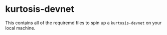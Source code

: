 # kurtosis-devnet

This contains all of the requiremd files to spin up a `kurtosis-devnet`
on your local machine.
